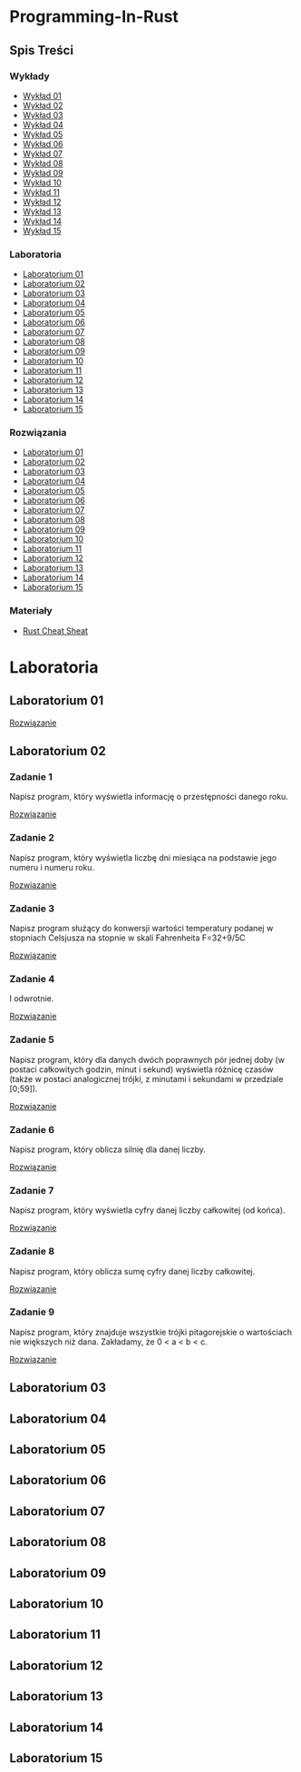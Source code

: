 # Programming-In-Rust

## Spis Treści

### Wykłady

- [Wykład 01](https://github.com/tukarp/Programming-In-Rust/tree/main/Wyk%C5%82ady/Wyk%C5%82ad%2001)
- [Wykład 02](https://github.com/tukarp/Programming-In-Rust/tree/main/Wyk%C5%82ady/Wyk%C5%82ad%2002)
- [Wykład 03](https://github.com/tukarp/Programming-In-Rust/tree/main/Wyk%C5%82ady/Wyk%C5%82ad%2003)
- [Wykład 04](https://github.com/tukarp/Programming-In-Rust/tree/main/Wyk%C5%82ady/Wyk%C5%82ad%2004)
- [Wykład 05](https://github.com/tukarp/Programming-In-Rust/tree/main/Wyk%C5%82ady/Wyk%C5%82ad%2005)
- [Wykład 06](https://github.com/tukarp/Programming-In-Rust/tree/main/Wyk%C5%82ady/Wyk%C5%82ad%2006)
- [Wykład 07](https://github.com/tukarp/Programming-In-Rust/tree/main/Wyk%C5%82ady/Wyk%C5%82ad%2007)
- [Wykład 08](https://github.com/tukarp/Programming-In-Rust/tree/main/Wyk%C5%82ady/Wyk%C5%82ad%2008)
- [Wykład 09](https://github.com/tukarp/Programming-In-Rust/tree/main/Wyk%C5%82ady/Wyk%C5%82ad%2009)
- [Wykład 10](https://github.com/tukarp/Programming-In-Rust/tree/main/Wyk%C5%82ady/Wyk%C5%82ad%2010)
- [Wykład 11](https://github.com/tukarp/Programming-In-Rust/tree/main/Wyk%C5%82ady/Wyk%C5%82ad%2011)
- [Wykład 12](https://github.com/tukarp/Programming-In-Rust/tree/main/Wyk%C5%82ady/Wyk%C5%82ad%2012)
- [Wykład 13](https://github.com/tukarp/Programming-In-Rust/tree/main/Wyk%C5%82ady/Wyk%C5%82ad%2013)
- [Wykład 14](https://github.com/tukarp/Programming-In-Rust/tree/main/Wyk%C5%82ady/Wyk%C5%82ad%2014)
- [Wykład 15](https://github.com/tukarp/Programming-In-Rust/tree/main/Wyk%C5%82ady/Wyk%C5%82ad%2015)

### Laboratoria

- [Laboratorium 01](#laboratorium-01)
- [Laboratorium 02](#laboratorium-02)
- [Laboratorium 03](#laboratorium-03)
- [Laboratorium 04](#laboratorium-04)
- [Laboratorium 05](#laboratorium-05)
- [Laboratorium 06](#laboratorium-06)
- [Laboratorium 07](#laboratorium-07)
- [Laboratorium 08](#laboratorium-08)
- [Laboratorium 09](#laboratorium-09)
- [Laboratorium 10](#laboratorium-10)
- [Laboratorium 11](#laboratorium-11)
- [Laboratorium 12](#laboratorium-12)
- [Laboratorium 13](#laboratorium-13)
- [Laboratorium 14](#laboratorium-14)
- [Laboratorium 15](#laboratorium-15)

### Rozwiązania

- [Laboratorium 01](https://github.com/tukarp/Programming-In-Rust/tree/main/Laboratoria/Lab%2001)
- [Laboratorium 02](https://github.com/tukarp/Programming-In-Rust/tree/main/Laboratoria/Lab%2002)
- [Laboratorium 03](https://github.com/tukarp/Programming-In-Rust/tree/main/Laboratoria/Lab%2003)
- [Laboratorium 04](https://github.com/tukarp/Programming-In-Rust/tree/main/Laboratoria/Lab%2004)
- [Laboratorium 05](https://github.com/tukarp/Programming-In-Rust/tree/main/Laboratoria/Lab%2005)
- [Laboratorium 06](https://github.com/tukarp/Programming-In-Rust/tree/main/Laboratoria/Lab%2006)
- [Laboratorium 07](https://github.com/tukarp/Programming-In-Rust/tree/main/Laboratoria/Lab%2007)
- [Laboratorium 08](https://github.com/tukarp/Programming-In-Rust/tree/main/Laboratoria/Lab%2008)
- [Laboratorium 09](https://github.com/tukarp/Programming-In-Rust/tree/main/Laboratoria/Lab%2009)
- [Laboratorium 10](https://github.com/tukarp/Programming-In-Rust/tree/main/Laboratoria/Lab%2010)
- [Laboratorium 11](https://github.com/tukarp/Programming-In-Rust/tree/main/Laboratoria/Lab%2011)
- [Laboratorium 12](https://github.com/tukarp/Programming-In-Rust/tree/main/Laboratoria/Lab%2012)
- [Laboratorium 13](https://github.com/tukarp/Programming-In-Rust/tree/main/Laboratoria/Lab%2013)
- [Laboratorium 14](https://github.com/tukarp/Programming-In-Rust/tree/main/Laboratoria/Lab%2014)
- [Laboratorium 15](https://github.com/tukarp/Programming-In-Rust/tree/main/Laboratoria/Lab%2015)

### Materiały

- [Rust Cheat Sheat](https://cheats.rs/)

# Laboratoria

## Laboratorium 01

[Rozwiązanie](https://github.com/tukarp/Programming-In-Rust/blob/main/Laboratoria/Lab%2001/Zadanie.rs)

## Laboratorium 02

### Zadanie 1

Napisz program, który wyświetla informację o przestępności danego roku.

[Rozwiązanie](https://github.com/tukarp/Programming-In-Rust/blob/main/Laboratoria/Lab%2002/Zadanie%201.rs)

### Zadanie 2

Napisz program, który wyświetla liczbę dni miesiąca na podstawie jego numeru i numeru roku.

[Rozwiązanie](https://github.com/tukarp/Programming-In-Rust/blob/main/Laboratoria/Lab%2002/Zadanie%202.rs)

### Zadanie 3

Napisz program służący do konwersji wartości temperatury podanej w stopniach Celsjusza na stopnie w skali Fahrenheita
F=32+9/5C

[Rozwiązanie](https://github.com/tukarp/Programming-In-Rust/blob/main/Laboratoria/Lab%2002/Zadanie%203.rs)

### Zadanie 4

I odwrotnie.

[Rozwiązanie](https://github.com/tukarp/Programming-In-Rust/blob/main/Laboratoria/Lab%2002/Zadanie%204.rs)

### Zadanie 5

Napisz program, który dla danych dwóch poprawnych pór jednej doby (w postaci całkowitych godzin, minut i sekund) wyświetla różnicę czasów (także w postaci analogicznej trójki, z minutami i sekundami w przedziale [0;59]).

[Rozwiązanie](https://github.com/tukarp/Programming-In-Rust/blob/main/Laboratoria/Lab%2002/Zadanie%205.rs)

### Zadanie 6

Napisz program, który oblicza silnię dla danej liczby.

[Rozwiązanie](https://github.com/tukarp/Programming-In-Rust/blob/main/Laboratoria/Lab%2002/Zadanie%206.rs)

### Zadanie 7

Napisz program, który wyświetla cyfry danej liczby całkowitej (od końca).

[Rozwiązanie](https://github.com/tukarp/Programming-In-Rust/blob/main/Laboratoria/Lab%2002/Zadanie%207.rs)

### Zadanie 8

Napisz program, który oblicza sumę cyfry danej liczby całkowitej.

[Rozwiązanie](https://github.com/tukarp/Programming-In-Rust/blob/main/Laboratoria/Lab%2002/Zadanie%208.rs)

### Zadanie 9

Napisz program, który znajduje wszystkie trójki pitagorejskie o wartościach nie większych niż dana.
Zakładamy, że 0 < a < b < c.

[Rozwiązanie](https://github.com/tukarp/Programming-In-Rust/blob/main/Laboratoria/Lab%2001/Zadanie%209.rs)

## Laboratorium 03

## Laboratorium 04

## Laboratorium 05

## Laboratorium 06

## Laboratorium 07

## Laboratorium 08

## Laboratorium 09

## Laboratorium 10

## Laboratorium 11

## Laboratorium 12

## Laboratorium 13

## Laboratorium 14

## Laboratorium 15
